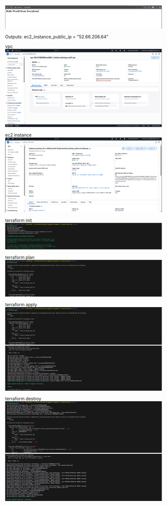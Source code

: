 ![alt text](image-2.png)


Outputs:
ec2_instance_public_ip = "52.66.206.64"


vpc
![alt text](image.png)


ec2 instance
![alt text](image-1.png)


terraform init
![alt text](image-3.png)


terraform plan
![alt text](image-4.png)


terraform apply
![alt text](image-5.png)
![alt text](image-6.png)


terraform destroy
![alt text](image-7.png)
![alt text](image-8.png)